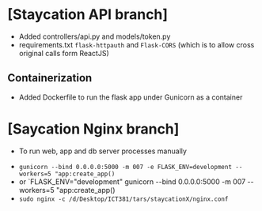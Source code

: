 # [Staycation API branch]

- Added controllers/api.py and models/token.py
- requirements.txt `flask-httpauth` and `Flask-CORS` (which is to allow cross original calls form ReactJS)

## Containerization

- Added Dockerfile to run the flask app under Gunicorn as a container


# [Saycation Nginx branch]

- To run web, app and db server processes manually
  
* `gunicorn --bind 0.0.0.0:5000 -m 007 -e FLASK_ENV=development --workers=5 "app:create_app()` 
* or `FLASK_ENV="development" gunicorn --bind 0.0.0.0:5000 -m 007 --workers=5 "app:create_app()
* `sudo nginx -c /d/Desktop/ICT381/tars/staycationX/nginx.conf`
